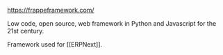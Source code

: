 https://frappeframework.com/

Low code, open source, web framework in Python and Javascript for the 21st century.

Framework used for [[ERPNext]].